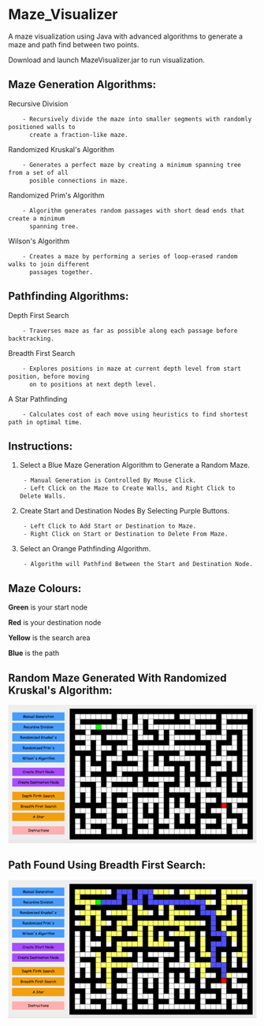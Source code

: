 # Maze_Visualizer
A maze visualization using Java with advanced algorithms to generate a maze and path find between two points.

Download and launch MazeVisualizer.jar to run visualization.

## Maze Generation Algorithms:

Recursive Division

        - Recursively divide the maze into smaller segments with randomly positioned walls to 
          create a fraction-like maze.

Randomized Kruskal's Algorithm
        
        - Generates a perfect maze by creating a minimum spanning tree from a set of all
          posible connections in maze.

Randomized Prim's Algorithm
        
        - Algorithm generates random passages with short dead ends that create a minimum 
          spanning tree. 

Wilson's Algorithm

        - Creates a maze by performing a series of loop-erased random walks to join different 
          passages together.

## Pathfinding Algorithms:

Depth First Search

        - Traverses maze as far as possible along each passage before backtracking.
        
Breadth First Search

        - Explores positions in maze at current depth level from start position, before moving
          on to positions at next depth level.
        
A Star Pathfinding        
        
        - Calculates cost of each move using heuristics to find shortest path in optimal time.

## Instructions:

1) Select a Blue Maze Generation Algorithm to Generate a Random Maze.

        - Manual Generation is Controlled By Mouse Click.
        - Left Click on the Maze to Create Walls, and Right Click to Delete Walls.
2) Create Start and Destination Nodes By Selecting Purple Buttons.

        - Left Click to Add Start or Destination to Maze.
        - Right Click on Start or Destination to Delete From Maze.
3) Select an Orange Pathfinding Algorithm.

        - Algorithm will Pathfind Between the Start and Destination Node.

## Maze Colours:
**Green** is your start node

**Red** is your destination node

**Yellow** is the search area

**Blue** is the path

## Random Maze Generated With Randomized Kruskal's Algorithm:
![Screenshot](Kruskal_Example.png)

## Path Found Using Breadth First Search:
![Screenshot](BFS_Example.png)
